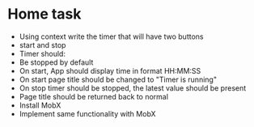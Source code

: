   # Home task
  - Using context write the timer that will have two buttons
  - start and stop
  - Timer should:
  - Be stopped by default
  - On start, App should display time in format HH:MM:SS
  - On start page title should be changed to "Timer is running"
  - On stop timer should be stopped, the latest value should be present
  - Page title should be returned back to normal
  - Install MobX
  - Implement same functionality with MobX